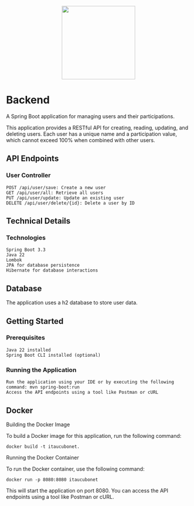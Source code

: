 <p align="center">
  <img src="https://cubo.network/assets/images/cubo.svg" width="200">
</p>

# Backend

A Spring Boot application for managing users and their participations.

This application provides a RESTful API for creating, reading, updating, and deleting users. Each user has a unique name and a participation value, which cannot exceed 100% when combined with other users.

## API Endpoints

### User Controller

    POST /api/user/save: Create a new user
    GET /api/user/all: Retrieve all users
    PUT /api/user/update: Update an existing user
    DELETE /api/user/delete/{id}: Delete a user by ID

## Technical Details

### Technologies

    Spring Boot 3.3
    Java 22
    Lombok
    JPA for database persistence
    Hibernate for database interactions

## Database

The application uses a h2 database to store user data.

## Getting Started

### Prerequisites

    Java 22 installed
    Spring Boot CLI installed (optional)

### Running the Application

    Run the application using your IDE or by executing the following command: mvn spring-boot:run
    Access the API endpoints using a tool like Postman or cURL

## Docker

Building the Docker Image

To build a Docker image for this application, run the following command:

```docker
docker build -t itaucubonet.
```

Running the Docker Container

To run the Docker container, use the following command:

```docker
docker run -p 8080:8080 itaucubonet
```

This will start the application on port 8080. You can access the API endpoints using a tool like Postman or cURL.
